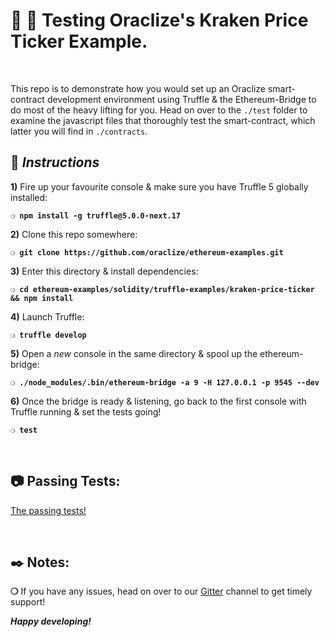 # :wrench: :construction: Testing Oraclize's Kraken Price Ticker Example.

&nbsp;

This repo is to demonstrate how you would set up an Oraclize smart-contract development environment using Truffle & the Ethereum-Bridge to do most of the heavy lifting for you. Head on over to the `./test` folder to examine the javascript files that thoroughly test the smart-contract, which latter you will find in `./contracts`.

## :page_with_curl:  _Instructions_

**1)** Fire up your favourite console & make sure you have Truffle 5 globally installed:

__`❍ npm install -g truffle@5.0.0-next.17`__

**2)** Clone this repo somewhere:

__`❍ git clone https://github.com/oraclize/ethereum-examples.git`__

**3)** Enter this directory & install dependencies:

__`❍ cd ethereum-examples/solidity/truffle-examples/kraken-price-ticker && npm install`__

**4)** Launch Truffle:

__`❍ truffle develop`__

**5)** Open a _new_ console in the same directory & spool up the ethereum-bridge:

__`❍ ./node_modules/.bin/ethereum-bridge -a 9 -H 127.0.0.1 -p 9545 --dev`__

**6)** Once the bridge is ready & listening, go back to the first console with Truffle running & set the tests going!

__`❍ test`__

&nbsp;

## :camera: Passing Tests:

[The passing tests!](kraken-price-tests.jpg)

&nbsp;

## :black_nib: Notes:

__❍__ If you have any issues, head on over to our [Gitter](https://gitter.im/oraclize/ethereum-api?raw=true) channel to get timely support!

__*Happy developing!*__
